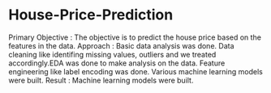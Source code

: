 # House-Price-Prediction
Primary Objective : The objective is to predict the house price based on the features in the data.
Approach : Basic data analysis was done. Data cleaning like identifing missing values, outliers and we treated accordingly.EDA was done to make analysis on the data. Feature engineering like label encoding was done. Various machine learning models were built.
Result : Machine learning models were built.
